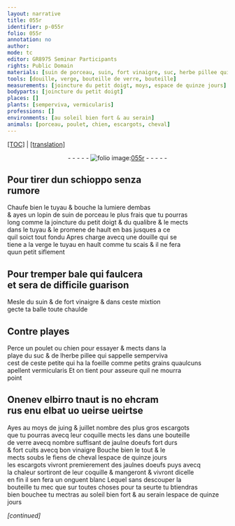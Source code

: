 ```yaml
---
layout: narrative
title: 055r
identifier: p-055r
folio: 055r
annotation: no
author:
mode: tc
editor: GR8975 Seminar Participants
rights: Public Domain
materials: [suin de porceau, suin, fort vinaigre, suc, herbe pillee qui sappelle semperviva, vermicularis, verre, jaulne doeufs, bon vinaigre, fiens de cheval, jaulnes doeufs]
tools: [douille, verge, bouteille de verre, bouteille]
measurements: [joincture du petit doigt, moys, espace de quinze jours]
bodyparts: [joincture du petit doigt]
places: []
plants: [semperviva, vermicularis]
professions: []
environments: [au soleil bien fort & au serain]
animals: [porceau, poulet, chien, escargots, cheval]
---
```


 <p><a href="{{ site.baseurl }}/diplomatic/">[TOC]</a> | <a href="{{ site.baseurl }}/texts/p-055r_tl/" target="_blank">[translation]</a></p><div class="folio" align="center">- - - - - <a href="http://gallica.bnf.fr/ark:/12148/btv1b9059316c/f115.item" target="_blank"><img src="https://cu-mkp.github.io/2017-workshop-edition/assets/photo-icon.png" alt="folio image: " style="display:inline-block; margin-bottom:-3px;"/>055r</a> - - - - - </div>  
  

## Pour tirer dun schioppo senza<br/> rumore

 
Chaufe bien le tuyau & bouche la lumiere dembas<br/> & ayes un lopin de <span class="m">suin de <span class="al">porceau</span></span> le plus frais que tu pourras<br/> long co<span class="exp">mm</span>e la <span class="ms"><span class="bp">joincture du petit doigt</span></span> & du qualibre & le mects<br/> dans le tuyau & le promene de hault en bas jusques a ce<br/> quil soict tout fondu Apres charge avecq une <span class="tl">douille</span> qui se<br/> tiene a la <span class="tl">verge</span> le tuyau en hault co<span class="exp">mm</span>e tu scais & il ne fera<br/> quun <span class="sn">petit siflem<span class="exp">ent</span></span>
 
 
  

## Pour tremper bale qui faulcera<br/> et <span class="md">sera de difficile guarison</span>

 
Mesle du <span class="m">suin</span> & de <span class="m">fort vinaigre</span> & dans ceste mixtion<br/> gecte ta balle toute chaulde
 
 
  

## Contre playes

 
Perce un <span class="al">poulet</span> ou <span class="al">chien</span> pour essayer & mects dans la<br/> playe du <span class="m">suc</span> & de l<span class="m">herbe pillee qui sappelle <span class="pa">semperviva</span></span><br/> cest de ceste petite qui ha la foeille co<span class="exp">mm</span>e petits grains quaulcuns<br/> apellent <span class="m"><span class="pa">vermicularis</span></span> Et on tient pour asseure quil ne mourra<br/> point
 
 
  

## Onenev elbirro tnaut is no ehcram<br/> rus enu elbat uo <span class="del">ueirse</span> ueirtse

 
Ayes au <span class="tmp"><span class="ms">moys</span> de juing & juillet</span> nombre des plus gros <span class="al">escargots</span><br/> que tu pourras avecq leur coquille mects les dans une <span class="tl">bouteille<br/> de <span class="m">verre</span></span> avecq nombre suffisant de <span class="m">jaulne doeufs</span> fort durs<br/> & fort cuits avecq <span class="m">bon vinaigre</span> Bouche bien le tout & le<br/> mects soubs le <span class="m">fiens de <span class="al">cheval</span></span> l<span class="ms"><span class="tmp">espace de quinze jours</span></span><br/> les <span class="al">escargots</span> vivront premierem<span class="exp">ent</span> des <span class="m">jaulnes doeufs</span> puys avecq<br/> la chaleur sortiront de leur coquille & mangeront & vivront dicelle<br/> en fin il sen fera un onguent blanc Lequel sans descouper la<br/> <span class="tl">bouteille</span> <span class="del">tu mec</span> que sur toutes choses pour ta seurte tu <span class="del">b</span>tiendras<br/> bien bouchee tu mectras <span class="env">au soleil bien fort & au serain</span> l<span class="ms"><span class="tmp">espace <span class="sup">de quinze jours</span></span></span>
 
*[continued]*
 
 